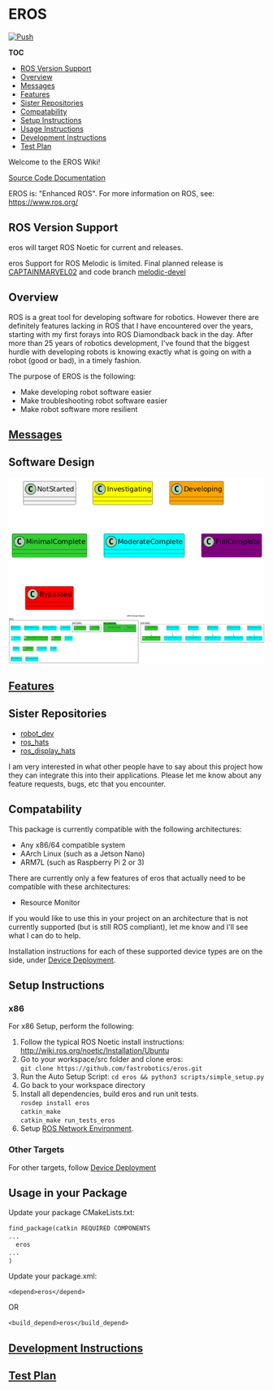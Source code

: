# EROS
[![Push](https://github.com/fastrobotics/eros/actions/workflows/Push.yml/badge.svg)](https://github.com/fastrobotics/eros/actions/workflows/Push.yml)

__TOC__
- [ROS Version Support](#ros-version-support)
- [Overview](#overview)
- [Messages](#messages)
- [Features](#features)
- [Sister Repositories](#sister-repositories)
- [Compatability](#compatability)
- [Setup Instructions](#setup-instructions)
- [Usage Instructions](#usage-in-your-package)
- [Development Instructions](#development-instructions)
- [Test Plan](#test-plan)

Welcome to the EROS Wiki!


[Source Code Documentation](https://dgitz.github.io/eros/)

EROS is: "Enhanced ROS".  For more information on ROS, see: https://www.ros.org/ 

## ROS Version Support
eros will target ROS Noetic for current and releases.

eros Support for ROS Melodic is limited.  Final planned release is [CAPTAINMARVEL02](https://github.com/fastrobotics/eros/releases/tag/CAPTAINMARVEL02) and code branch [melodic-devel](https://github.com/fastrobotics/eros/tree/melodic-devel)


## Overview

ROS is a great tool for developing software for robotics.  However there are definitely features lacking in ROS that I have encountered over the years, starting with my first forays into ROS Diamondback back in the day.  After more than 25 years of robotics development, I've found that the biggest hurdle with developing robots is knowing exactly what is going on with a robot (good or bad), in a timely fashion.  

The purpose of EROS is the following:

* Make developing robot software easier
* Make troubleshooting robot software easier
* Make robot software more resilient

## [Messages](doc/Messages/Messages.md)

## Software Design
![](doc/output/Legend.png)
![](doc/output/EROSPackageDiagram.png)

## [Features](doc/Features/Features.md)


## Sister Repositories

  * [robot_dev](https://github.com/fastrobotics/robot_dev/wiki) 
  * [ros_hats](https://github.com/fastrobotics/ros_hats/wiki)
  * [ros_display_hats](https://github.com/fastrobotics/ros_display_hats/wiki)

I am very interested in what other people have to say about this project how they can integrate this into their applications.  Please let me know about any feature requests, bugs, etc that you encounter.  

## Compatability
This package is currently compatible with the following architectures:
* Any x86/64 compatible system
* AArch Linux (such as a Jetson Nano)
* ARM7L (such as Raspberry Pi 2 or 3)

There are currently only a few features of eros that actually need to be compatible with these architectures:
  * Resource Monitor

If you would like to use this in your project on an architecture that is not currently supported (but is still ROS compliant), let me know and I'll see what I can do to help.

Installation instructions for each of these supported device types are on the side, under [Device Deployment](https://github.com/fastrobotics/eros/wiki/Device-Deployment).

## Setup Instructions
### x86
For x86 Setup, perform the following:
1. Follow the typical ROS Noetic install instructions: http://wiki.ros.org/noetic/Installation/Ubuntu
1. Go to your workspace/src folder and clone eros: \
  `git clone https://github.com/fastrobotics/eros.git`
1. Run the Auto Setup Script: `cd eros && python3 scripts/simple_setup.py`
1. Go back to your workspace directory
1. Install all dependencies, build eros and run unit tests.\
  `rosdep install eros`\
  `catkin_make` \
  `catkin_make run_tests_eros`
1. Setup [ROS Network Environment](https://wiki.ros.org/ROS/NetworkSetup).

### Other Targets
For other targets, follow [Device Deployment](doc/Development/DeviceDeployment.md)


## Usage in your Package
Update your package CMakeLists.txt:
```
find_package(catkin REQUIRED COMPONENTS
...
  eros
...
)
```

Update your package.xml:
```
<depend>eros</depend>
```
OR
```
<build_depend>eros</build_depend>
```

## [Development Instructions](doc/Development/DevelopmentInstructions.md)

## [Test Plan](doc/TestPlan/TestPlan.md)